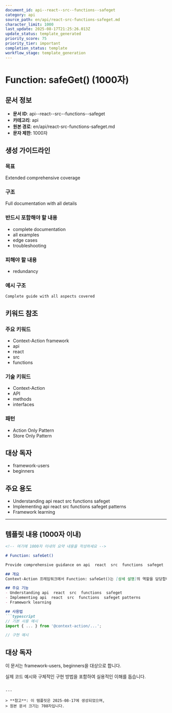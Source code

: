 ```yaml
---
document_id: api--react--src--functions--safeget
category: api
source_path: en/api/react-src-functions-safeget.md
character_limit: 1000
last_update: 2025-08-17T21:25:26.013Z
update_status: template_generated
priority_score: 75
priority_tier: important
completion_status: template
workflow_stage: template_generation
---
```


# Function: safeGet() (1000자)

## 문서 정보
- **문서 ID**: api--react--src--functions--safeget
- **카테고리**: api
- **원본 경로**: en/api/react-src-functions-safeget.md
- **문자 제한**: 1000자

## 생성 가이드라인

### 목표
Extended comprehensive coverage

### 구조
Full documentation with all details

### 반드시 포함해야 할 내용
- complete documentation
- all examples
- edge cases
- troubleshooting

### 피해야 할 내용  
- redundancy

### 예시 구조
```
Complete guide with all aspects covered
```

## 키워드 참조

### 주요 키워드
- Context-Action framework
- api
- react
- src
- functions

### 기술 키워드
- Context-Action
- API
- methods
- interfaces

### 패턴
- Action Only Pattern
- Store Only Pattern

## 대상 독자
- framework-users
- beginners

## 주요 용도
- Understanding api  react  src  functions  safeget
- Implementing api  react  src  functions  safeget patterns
- Framework learning

---

## 템플릿 내용 (1000자 이내)

```markdown
<!-- 여기에 1000자 이내의 요약 내용을 작성하세요 -->

# Function: safeGet()

Provide comprehensive guidance on api  react  src  functions  safeget

## 개요
Context-Action 프레임워크에서 Function: safeGet()는 [상세 설명]의 역할을 담당합니다.

## 주요 기능
- Understanding api  react  src  functions  safeget
- Implementing api  react  src  functions  safeget patterns
- Framework learning

## 사용법
```typescript
// 기본 사용 예시
import { ... } from '@context-action/...';

// 구현 예시
```

## 대상 독자
이 문서는 framework-users, beginners을 대상으로 합니다.

실제 코드 예시와 구체적인 구현 방법을 포함하여 실용적인 이해를 돕습니다.
```

---

> **참고**: 이 템플릿은 2025-08-17에 생성되었으며, 
> 원본 문서 크기는 708자입니다.
